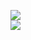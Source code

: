 [![](https://img.shields.io/badge/Made%20With-Github%20Spray-lightgrey.svg?style=for-the-badge&logo=github)](https://github.com/Annihil/github-spray#2505)  
[![](https://i.imgur.com/2DrTn0Z.gif)](https://github.com/Annihil/github-spray)